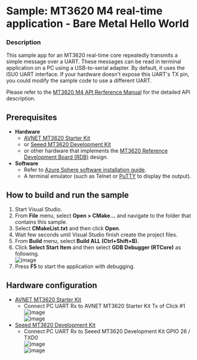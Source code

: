 # Sample: MT3620 M4 real-time application - Bare Metal Hello World

### Description

This sample app for an MT3620 real-time core repeatedly transmits a simple message over a UART. These messages can be read in terminal application on a PC using a USB-to-serial adapter. By default, it uses the ISU0 UART interface. If your hardware doesn't expose this UART's TX pin, you could modify the sample code to use a different UART.  

Please refer to the [MT3620 M4 API Rerference Manual](https://support.mediatek.com/AzureSphere/mt3620/M4_API_Reference_Manual) for the detailed API description.
    
## Prerequisites
* **Hardware**
    * [AVNET MT3620 Starter Kit](https://www.avnet.com/shop/us/products/avnet-engineering-services/aes-ms-mt3620-sk-g-3074457345636825680/)
    * or [Seeed MT3620 Development Kit](https://aka.ms/azurespheredevkits)
    * or other hardware that implements the [MT3620 Reference Development Board (RDB)](https://docs.microsoft.com/azure-sphere/hardware/mt3620-reference-board-design) design.
* **Software**
    * Refer to [Azure Sphere software installation guide](https://docs.microsoft.com/en-ca/azure-sphere/install/overview).
    * A terminal emulator (such as Telnet or [PuTTY](https://www.chiark.greenend.org.uk/~sgtatham/putty/) to display the output).

## How to build and run the sample
1. Start Visual Studio.  
2. From **File** menu, select **Open > CMake...** and navigate to the folder that contains this sample.  
3. Select **CMakeList.txt** and then click **Open**.  
4. Wait few seconds until Visual Studio finish create the project files.
5. From **Build** menu, select **Build ALL (Ctrl+Shift+B)**.  
6. Click **Select Start Item** and then select **GDB Debugger (RTCore)** as following.  
    ![image](https://github.com/LawranceLiu/Azure-Sphere-MT3620-M4-Samples/blob/master/MT3620_M4_Sample_Code/BareMetal/MT3620_RTApp_BareMetal_HelloWorld/pic/select_start_item.jpg)  
7. Press **F5** to start the application with debugging.  

## Hardware configuration
* [AVNET MT3620 Starter Kit](https://www.avnet.com/shop/us/products/avnet-engineering-services/aes-ms-mt3620-sk-g-3074457345636825680/)
    * Connect PC UART Rx to AVNET MT3620 Starter Kit Tx of Click #1  
        ![image](https://github.com/LawranceLiu/Azure-Sphere-MT3620-M4-Samples/blob/master/MT3620_M4_Sample_Code/BareMetal/MT3620_RTApp_BareMetal_HelloWorld/pic/avnet.jpg)  
        ![image](https://github.com/LawranceLiu/Azure-Sphere-MT3620-M4-Samples/blob/master/MT3620_M4_Sample_Code/BareMetal/MT3620_RTApp_BareMetal_HelloWorld/pic/avnet_connect.jpg)  
* [Seeed MT3620 Development Kit](https://aka.ms/azurespheredevkits)
    * Connect PC UART Rx to Seeed MT3620 Development Kit GPIO 26 / TXD0  
        ![image](https://github.com/LawranceLiu/Azure-Sphere-MT3620-M4-Samples/blob/master/MT3620_M4_Sample_Code/BareMetal/MT3620_RTApp_BareMetal_HelloWorld/pic/seeed.jpg)  
        ![image](https://github.com/LawranceLiu/Azure-Sphere-MT3620-M4-Samples/blob/master/MT3620_M4_Sample_Code/BareMetal/MT3620_RTApp_BareMetal_HelloWorld/pic/seeed_connect.jpg)     
